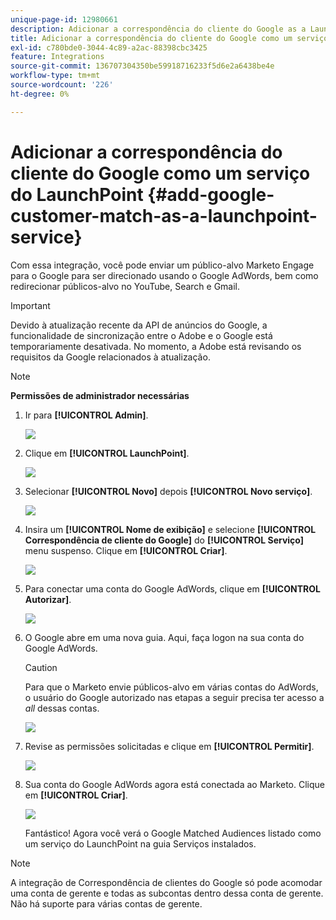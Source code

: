 ```yaml
---
unique-page-id: 12980661
description: Adicionar a correspondência do cliente do Google as a LaunchPoint Service - Documentação do Marketo - Documentação do produto
title: Adicionar a correspondência do cliente do Google como um serviço do LaunchPoint
exl-id: c780bde0-3044-4c89-a2ac-88398cbc3425
feature: Integrations
source-git-commit: 136707304350be59918716233f5d6e2a6438be4e
workflow-type: tm+mt
source-wordcount: '226'
ht-degree: 0%

---
```


# Adicionar a correspondência do cliente do Google como um serviço do LaunchPoint {#add-google-customer-match-as-a-launchpoint-service}

Com essa integração, você pode enviar um público-alvo Marketo Engage para o Google para ser direcionado usando o Google AdWords, bem como redirecionar públicos-alvo no YouTube, Search e Gmail.

>[!IMPORTANT]
>
>Devido à atualização recente da API de anúncios do Google, a funcionalidade de sincronização entre o Adobe e o Google está temporariamente desativada. No momento, a Adobe está revisando os requisitos da Google relacionados à atualização.

>[!NOTE]
>
>**Permissões de administrador necessárias**

1. Ir para **[!UICONTROL Admin]**.

   ![](assets/admin.png)

1. Clique em **[!UICONTROL LaunchPoint]**.

   ![](assets/image2014-12-5-14-3a35-3a27.png)

1. Selecionar **[!UICONTROL Novo]** depois **[!UICONTROL Novo serviço]**.

   ![](assets/image2014-12-5-14-3a37-3a33.png)

1. Insira um **[!UICONTROL Nome de exibição]** e selecione **[!UICONTROL Correspondência de cliente do Google]** do **[!UICONTROL Serviço]** menu suspenso. Clique em **[!UICONTROL Criar]**.

   ![](assets/chooseservice.png)

1. Para conectar uma conta do Google AdWords, clique em **[!UICONTROL Autorizar]**.

   ![](assets/authorizeaccount-1.png)

1. O Google abre em uma nova guia. Aqui, faça logon na sua conta do Google AdWords.

   >[!CAUTION]
   >
   >Para que o Marketo envie públicos-alvo em várias contas do AdWords, o usuário do Google autorizado nas etapas a seguir precisa ter acesso a _all_ dessas contas.

   ![](assets/chooseaccount.png)

1. Revise as permissões solicitadas e clique em **[!UICONTROL Permitir]**.

   ![](assets/reviewpermissions.png)

1. Sua conta do Google AdWords agora está conectada ao Marketo. Clique em **[!UICONTROL Criar]**.

   ![](assets/authorizesuccess.png)

   Fantástico! Agora você verá o Google Matched Audiences listado como um serviço do LaunchPoint na guia Serviços instalados.

>[!NOTE]
>
>A integração de Correspondência de clientes do Google só pode acomodar uma conta de gerente e todas as subcontas dentro dessa conta de gerente. Não há suporte para várias contas de gerente.
